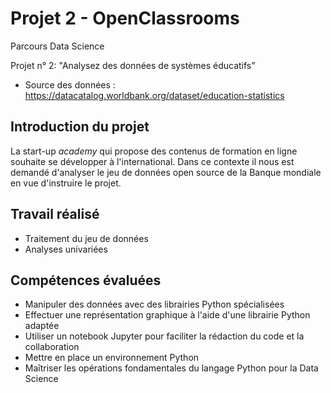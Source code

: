# Projet 2 - OpenClassrooms
Parcours Data Science

Projet n° 2: "Analysez des données de systèmes éducatifs"

- Source des données : https://datacatalog.worldbank.org/dataset/education-statistics

## Introduction du projet
La start-up *academy* qui propose des contenus de formation en ligne souhaite se développer à l'international. Dans ce contexte il nous est demandé d'analyser le jeu de données open source de la Banque mondiale en vue d'instruire le projet.

## Travail réalisé
- Traitement du jeu de données
- Analyses univariées

## Compétences évaluées
- Manipuler des données avec des librairies Python spécialisées
- Effectuer une représentation graphique à l'aide d'une librairie Python adaptée
- Utiliser un notebook Jupyter pour faciliter la rédaction du code et la collaboration
- Mettre en place un environnement Python
- Maîtriser les opérations fondamentales du langage Python pour la Data Science
